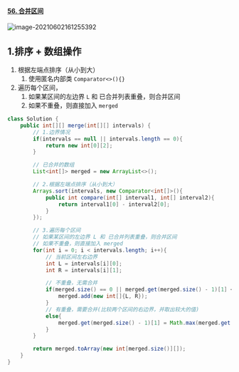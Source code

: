 #### [56. 合并区间](https://leetcode-cn.com/problems/merge-intervals/)

![image-20210602161255392](https://raw.githubusercontent.com/TWDH/Leetcode-From-Zero/pictures/img/image-20210602161255392.png)

## 1.排序 + 数组操作

1. 根据左端点排序（从小到大）
   1. 使用匿名内部类 `Comparator<>(){}`
2. 遍历每个区间，
   1. 如果某区间的左边界 `L` 和 已合并列表重叠，则合并区间
   2. 如果不重叠，则直接加入 `merged`

```java
class Solution {
    public int[][] merge(int[][] intervals) {
        // 1.边界情况
        if(intervals == null || intervals.length == 0){
            return new int[0][2];
        }

        // 已合并的数组
        List<int[]> merged = new ArrayList<>();

        // 2.根据左端点排序（从小到大）
        Arrays.sort(intervals, new Comparator<int[]>(){
            public int compare(int[] interval1, int[] interval2){
                return interval1[0] - interval2[0];
            }
        });

        // 3.遍历每个区间
        // 如果某区间的左边界 L 和 已合并列表重叠，则合并区间
        // 如果不重叠，则直接加入 merged
        for(int i = 0; i < intervals.length; i++){
            // 当前区间左右边界
            int L = intervals[i][0];
            int R = intervals[i][1];

            // 不重叠，无需合并
            if(merged.size() == 0 || merged.get(merged.size() - 1)[1] < L){
                merged.add(new int[]{L, R});
            }
            // 有重叠，需要合并(比较两个区间的右边界，并取出较大的值)
            else{
                merged.get(merged.size() - 1)[1] = Math.max(merged.get(merged.size() - 1)[1], R);
            }
        }

        return merged.toArray(new int[merged.size()][]);
    }
}
```

